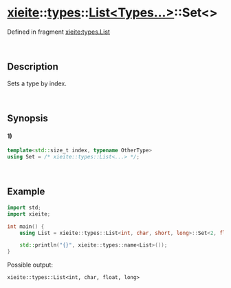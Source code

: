 # [xieite](../../../../../xieite.md)\:\:[types](../../../../../types.md)\:\:[List<Types...>](../../../list.md)\:\:Set\<\>
Defined in fragment [xieite:types.List](../../../../../../src/types/list.cpp)

&nbsp;

## Description
Sets a type by index.

&nbsp;

## Synopsis
#### 1)
```cpp
template<std::size_t index, typename OtherType>
using Set = /* xieite::types::List<...> */;
```

&nbsp;

## Example
```cpp
import std;
import xieite;

int main() {
    using List = xieite::types::List<int, char, short, long>::Set<2, float>;

    std::println("{}", xieite::types::name<List>());
}
```
Possible output:
```
xieite::types::List<int, char, float, long>
```
